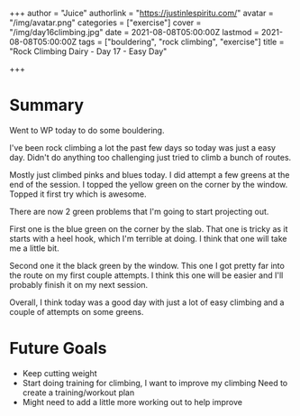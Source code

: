 +++
author = "Juice"
authorlink = "https://justinlespiritu.com/"
avatar = "/img/avatar.png"
categories = ["exercise"]
cover = "/img/day16climbing.jpg"
date = 2021-08-08T05:00:00Z
lastmod = 2021-08-08T05:00:00Z
tags = ["bouldering", "rock climbing", "exercise"]
title = "Rock Climbing Dairy - Day 17 - Easy Day"

+++
# Summary

Went to WP today to do some bouldering.

I've been rock climbing a lot the past few days so today was just a easy day.  Didn't do anything too challenging just tried to climb a bunch of routes.

Mostly just climbed pinks and blues today.  I did attempt a few greens at the end of the session.  I topped the yellow green on the corner by the window.  Topped it first try which is awesome.  

There are now 2 green problems that I'm going to start projecting out.  

First one is the blue green on the corner by the slab.  That one is tricky as it starts with a heel hook, which I'm terrible at doing.  I think that one will take me a little bit.

Second one it the black green by the window.  This one I got pretty far into the route on my first couple attempts.  I think this one will be easier and I'll probably finish it on my next session.

Overall, I think today was a good day with just a lot of easy climbing and a couple of attempts on some greens.

# Future Goals

* Keep cutting weight
* Start doing training for climbing, I want to improve my climbing  Need to create a training/workout plan
* Might need to add a little more working out to help improve